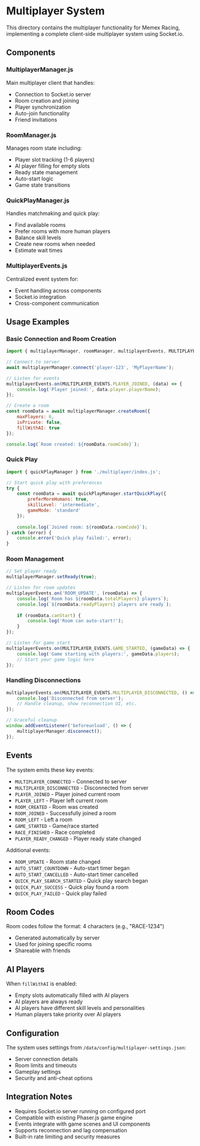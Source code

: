 # Multiplayer System

This directory contains the multiplayer functionality for Memex Racing, implementing a complete client-side multiplayer system using Socket.io.

## Components

### MultiplayerManager.js
Main multiplayer client that handles:
- Connection to Socket.io server
- Room creation and joining
- Player synchronization
- Auto-join functionality
- Friend invitations

### RoomManager.js
Manages room state including:
- Player slot tracking (1-6 players)
- AI player filling for empty slots
- Ready state management
- Auto-start logic
- Game state transitions

### QuickPlayManager.js
Handles matchmaking and quick play:
- Find available rooms
- Prefer rooms with more human players
- Balance skill levels
- Create new rooms when needed
- Estimate wait times

### MultiplayerEvents.js
Centralized event system for:
- Event handling across components
- Socket.io integration
- Cross-component communication

## Usage Examples

### Basic Connection and Room Creation

```javascript
import { multiplayerManager, roomManager, multiplayerEvents, MULTIPLAYER_EVENTS } from './multiplayer/index.js';

// Connect to server
await multiplayerManager.connect('player-123', 'MyPlayerName');

// Listen for events
multiplayerEvents.on(MULTIPLAYER_EVENTS.PLAYER_JOINED, (data) => {
    console.log('Player joined:', data.player.playerName);
});

// Create a room
const roomData = await multiplayerManager.createRoom({
    maxPlayers: 6,
    isPrivate: false,
    fillWithAI: true
});

console.log(`Room created: ${roomData.roomCode}`);
```

### Quick Play

```javascript
import { quickPlayManager } from './multiplayer/index.js';

// Start quick play with preferences
try {
    const roomData = await quickPlayManager.startQuickPlay({
        preferMoreHumans: true,
        skillLevel: 'intermediate',
        gameMode: 'standard'
    });
    
    console.log(`Joined room: ${roomData.roomCode}`);
} catch (error) {
    console.error('Quick play failed:', error);
}
```

### Room Management

```javascript
// Set player ready
multiplayerManager.setReady(true);

// Listen for room updates
multiplayerEvents.on('ROOM_UPDATE', (roomData) => {
    console.log(`Room has ${roomData.totalPlayers} players`);
    console.log(`${roomData.readyPlayers} players are ready`);
    
    if (roomData.canStart) {
        console.log('Room can auto-start!');
    }
});

// Listen for game start
multiplayerEvents.on(MULTIPLAYER_EVENTS.GAME_STARTED, (gameData) => {
    console.log('Game starting with players:', gameData.players);
    // Start your game logic here
});
```

### Handling Disconnections

```javascript
multiplayerEvents.on(MULTIPLAYER_EVENTS.MULTIPLAYER_DISCONNECTED, () => {
    console.log('Disconnected from server');
    // Handle cleanup, show reconnection UI, etc.
});

// Graceful cleanup
window.addEventListener('beforeunload', () => {
    multiplayerManager.disconnect();
});
```

## Events

The system emits these key events:

- `MULTIPLAYER_CONNECTED` - Connected to server
- `MULTIPLAYER_DISCONNECTED` - Disconnected from server
- `PLAYER_JOINED` - Player joined current room
- `PLAYER_LEFT` - Player left current room
- `ROOM_CREATED` - Room was created
- `ROOM_JOINED` - Successfully joined a room
- `ROOM_LEFT` - Left a room
- `GAME_STARTED` - Game/race started
- `RACE_FINISHED` - Race completed
- `PLAYER_READY_CHANGED` - Player ready state changed

Additional events:
- `ROOM_UPDATE` - Room state changed
- `AUTO_START_COUNTDOWN` - Auto-start timer began
- `AUTO_START_CANCELLED` - Auto-start timer cancelled
- `QUICK_PLAY_SEARCH_STARTED` - Quick play search began
- `QUICK_PLAY_SUCCESS` - Quick play found a room
- `QUICK_PLAY_FAILED` - Quick play failed

## Room Codes

Room codes follow the format: 4 characters (e.g., "RACE-1234")
- Generated automatically by server
- Used for joining specific rooms
- Shareable with friends

## AI Players

When `fillWithAI` is enabled:
- Empty slots automatically filled with AI players
- AI players are always ready
- AI players have different skill levels and personalities
- Human players take priority over AI players

## Configuration

The system uses settings from `/data/config/multiplayer-settings.json`:
- Server connection details
- Room limits and timeouts
- Gameplay settings
- Security and anti-cheat options

## Integration Notes

- Requires Socket.io server running on configured port
- Compatible with existing Phaser.js game engine
- Events integrate with game scenes and UI components
- Supports reconnection and lag compensation
- Built-in rate limiting and security measures